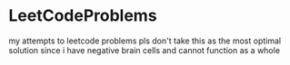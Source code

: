 # LeetCodeProblems
my attempts to leetcode problems
pls don't take this as the most optimal solution since i have negative brain cells and cannot function as a whole

